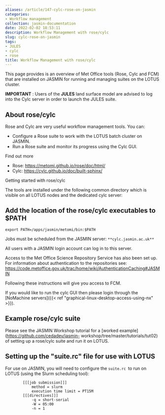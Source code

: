 ```yaml
---
aliases: /article/147-cylc-rose-on-jasmin
categories:
- Workflow management
collection: jasmin-documentation
date: 2022-02-02 18:53:11
description: Workflow Management with rose/cylc
slug: cylc-rose-on-jasmin
tags:
- JULES
- cylc
- rose
title: Workflow Management with rose/cylc
---
```


This page provides is an overview of Met Office tools (Rose, Cylc and FCM)
that are installed on JASMIN for running and managing suites on the LOTUS
cluster.

 **IMPORTANT** : Users of the **JULES** land surface model are advised to log
into the Cylc server in order to launch the JULES suite.

## About rose/cylc

Rose and Cylc are very useful workflow management tools. You can:

  * Configure a Rose suite to work with the LOTUS batch cluster on JASMIN.
  * Run a Rose suite and monitor its progress using the Cylc GUI.

Find out more

  * Rose: <https://metomi.github.io/rose/doc/html/>
  * Cylc: <https://cylc.github.io/doc/built-sphinx/>

Getting started with rose/cylc

The tools are installed under the following common directory which is visible
on all LOTUS nodes and the dedicated cylc server:

## Add the location of the rose/cylc executables to $PATH

    
    
    export PATH=/apps/jasmin/metomi/bin:$PATH
    

Jobs must be scheduled from the JASMIN server: `**cylc.jasmin.ac.uk**`

All users with a JASMIN login account can log in to this server.

Access to the Met Office Science Repository Service has also been set up. For
information about authentication to the repositories see:
<https://code.metoffice.gov.uk/trac/home/wiki/AuthenticationCaching#JASMIN>

Following these instructions will give you access to FCM.

If you would like to run the cylc GUI then please login through the [NoMachine
servers]({{< ref "graphical-linux-desktop-access-using-nx" >}}).

## Example rose/cylc suite

Please see the JASMIN Workshop tutorial for a [worked
example](https://github.com/cedadev/jasmin-
workshop/tree/master/tutorials/tut02) of setting up a rose/cylc suite and run
it on LOTUS.

## Setting up the "suite.rc" file for use with LOTUS

For use on JASMIN, you will need to configure the `suite.rc `to run on LOTUS
(using the Slurm scheduling tool):

    
    
            [[[job submission]]]
                method = slurm
                execution time limit = PT15M
            [[[directives]]]
                -q = short-serial
                -W = 05:00
                -n = 1
    


